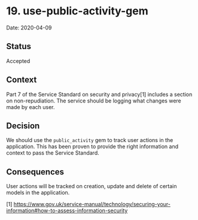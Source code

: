 # 19. use-public-activity-gem

Date: 2020-04-09

## Status

Accepted

## Context

Part 7 of the Service Standard on security and privacy[1] includes a section on non-repudiation. The service should be logging what changes were made by each user.

## Decision

We should use the `public_activity` gem to track user actions in the application. This has been proven to provide the right information and context to pass the Service Standard.

## Consequences

User actions will be tracked on creation, update and delete of certain models in the application.

[1] https://www.gov.uk/service-manual/technology/securing-your-information#how-to-assess-information-security
